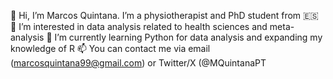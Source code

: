 👋 Hi, I’m Marcos Quintana. I’m a physiotherapist and PhD student from 🇪🇸
👀 I’m interested in data analysis related to health sciences and meta-analysis
🌱 I’m currently learning Python for data analysis and expanding my knowledge of R
📫 You can contact me via email (marcosquintana99@gmail.com) or Twitter/X (@MQuintanaPT
<!---
MarcosQuintanaPT/MarcosQuintanaPT is a ✨ special ✨ repository because its `README.md` (this file) appears on your GitHub profile.
You can click the Preview link to take a look at your changes.
---
